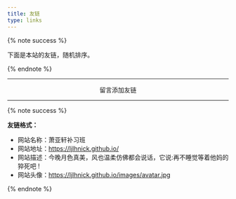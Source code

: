 ```yaml
---
title: 友链
type: links
---
```


{% note success %}

下面是本站的友链，随机排序。

{% endnote %}

<style>.links-container{margin:0 auto;text-align:center;width:100%;}.links-container::after{content:" ";display:block;clear:both}.link-item{display:block;float:left;width:130px;height:auto;margin-bottom:16px;border-radius:4px;box-shadow:2px 2px 6px 0 rgba(0,0,0,.12);background:#f5f5f5;text-decoration:none;transition:box-shadow .5s ease;}.link-item{margin-left:16px}.link-cover-container{width:100%;padding:0;border-top-left-radius:4px;border-top-right-radius:4px;position:relative;overflow:hidden}.link-cover{width:100%;height:auto;padding-bottom:100%;background-size:100% 100%!important;background-position:50% 50%;background-size:cover;transition:transform .5s ease,filter .5s ease}.link-item:hover{box-shadow:4px 4px 6px 0 rgba(0,0,0,.3)}.link-info{padding-bottom:0}.link-nickname p{margin:0;padding:10px 5px;font-style:normal;color:#2bbc8a;font-weight:700;font-size:16px;line-height:16px;overflow:hidden;white-space:nowrap;text-overflow:ellipsis}.link-item:hover .link-nickname p{color:#d480aa}.link-intro{position:absolute;top:0;bottom:0;left:0;right:0;margin:0;display:flex;justify-content:center;align-items:center;background-color:rgba(0,0,0,0);transition:background-color .5s ease}.link-intro p{margin:0;padding:20px 16px;font-size:16px;line-height:16px;overflow:hidden;word-break:break-all;opacity:0;color:#eee;transform:translateY(20px);-webkit-transform:translateY(20px);transition:opacity .5s ease,transform .5s ease}.link-item:hover .link-intro{background-color:rgba(0,0,0,.5)}.link-item:hover .link-intro p{transform:translateY(0px);-webkit-transform:translateY(0px);opacity:1}.link-item:hover .link-cover{-webkit-transform:scale(1.05);-moz-transform:scale(1.05);transform:scale(1.05);-webkit-filter:blur(4px);-moz-filter:blur(4px);filter:blur(4px)}@media(max-width:567px){.link-item{margin-left:16px;width:calc((100% - 16px) / 2)}.link-item:nth-child(2n+1){margin-left:0}.link-item:not(:nth-child(2n+1)){margin-left:16px}}@media(min-width:567px){.link-item{margin-left:16px;width:calc((100% - 32px) / 3)}.link-item:nth-child(3n+1){margin-left:0}.link-item:not(:nth-child(3n+1)){margin-left:16px}}@media(min-width:768px){.link-item{margin-left:16px;width:calc((100% - 48px) / 4)}.link-item:nth-child(4n+1){margin-left:0}.link-item:not(:nth-child(4n+1)){margin-left:16px}}@media(min-width:1200px){.link-item{margin-left:16px;width:calc((100% - 64px) / 5)}.link-item:nth-child(5n+1){margin-left:0}.link-item:not(:nth-child(5n+1)){margin-left:16px}.link-intro p{padding:16px 12px;font-size:12px;line-height:12px}}</style>
<div class="links-container" id="links"></div>

------

<div style="text-align:center;"><span class="with-love" id="animate1">
    <i class="fa fa-heart"></i>
  </span>留言添加友链<span class="with-love" id="animate2">
    <i class="fa fa-heart"></i>
  </span></div>

------

{% note success %}

**友链格式：**

- 网站名称：萧亚轩补习班
- 网站地址：https://ljlhnick.github.io/
- 网站描述：今晚月色真美，风也温柔仿佛都会说话，它说:再不睡觉等着他妈的猝死吧 !
- 网站头像：https://ljlhnick.github.io/images/avatar.jpg

{% endnote %}